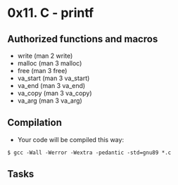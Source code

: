 # 0x11. C - printf
## Authorized functions and macros
* write (man 2 write)
* malloc (man 3 malloc)
* free (man 3 free)
* va_start (man 3 va_start)
* va_end (man 3 va_end)
* va_copy (man 3 va_copy)
* va_arg (man 3 va_arg)
## Compilation
* Your code will be compiled this way:
```
$ gcc -Wall -Werror -Wextra -pedantic -std=gnu89 *.c
```
## Tasks

